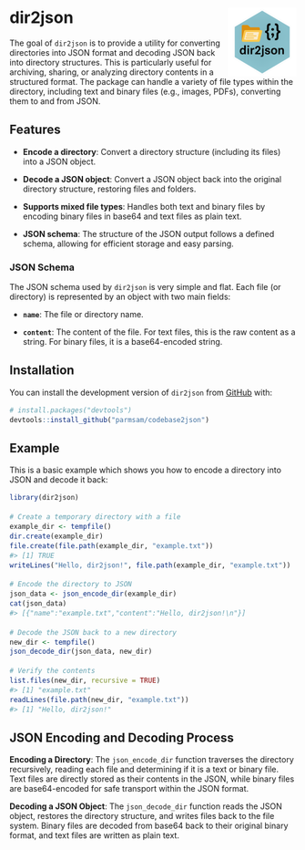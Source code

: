 
<!-- README.md is generated from README.Rmd. Please edit that file -->

# dir2json <img src="man/figures/logo.png" align="right" height="120"/>

<!-- badges: start -->
<!-- badges: end1 -->

The goal of `dir2json` is to provide a utility for converting
directories into JSON format and decoding JSON back into directory
structures. This is particularly useful for archiving, sharing, or
analyzing directory contents in a structured format. The package can
handle a variety of file types within the directory, including text and
binary files (e.g., images, PDFs), converting them to and from JSON.

## Features

- **Encode a directory**: Convert a directory structure (including its
  files) into a JSON object.

- **Decode a JSON object**: Convert a JSON object back into the original
  directory structure, restoring files and folders.

- **Supports mixed file types**: Handles both text and binary files by
  encoding binary files in base64 and text files as plain text.

- **JSON schema**: The structure of the JSON output follows a defined
  schema, allowing for efficient storage and easy parsing.

### JSON Schema

The JSON schema used by `dir2json` is very simple and flat. Each file
(or directory) is represented by an object with two main fields:

- **`name`**: The file or directory name.

- **`content`**: The content of the file. For text files, this is the
  raw content as a string. For binary files, it is a base64-encoded
  string.

## Installation

You can install the development version of `dir2json` from
[GitHub](https://github.com/) with:

``` r
# install.packages("devtools")
devtools::install_github("parmsam/codebase2json")
```

## Example

This is a basic example which shows you how to encode a directory into
JSON and decode it back:

``` r
library(dir2json)

# Create a temporary directory with a file
example_dir <- tempfile()
dir.create(example_dir)
file.create(file.path(example_dir, "example.txt"))
#> [1] TRUE
writeLines("Hello, dir2json!", file.path(example_dir, "example.txt"))

# Encode the directory to JSON
json_data <- json_encode_dir(example_dir)
cat(json_data)
#> [{"name":"example.txt","content":"Hello, dir2json!\n"}]

# Decode the JSON back to a new directory
new_dir <- tempfile()
json_decode_dir(json_data, new_dir)

# Verify the contents
list.files(new_dir, recursive = TRUE)
#> [1] "example.txt"
readLines(file.path(new_dir, "example.txt"))
#> [1] "Hello, dir2json!"
```

## JSON Encoding and Decoding Process

**Encoding a Directory**: The `json_encode_dir` function traverses the
directory recursively, reading each file and determining if it is a text
or binary file. Text files are directly stored as their contents in the
JSON, while binary files are base64-encoded for safe transport within
the JSON format.

**Decoding a JSON Object**: The `json_decode_dir` function reads the
JSON object, restores the directory structure, and writes files back to
the file system. Binary files are decoded from base64 back to their
original binary format, and text files are written as plain text.
